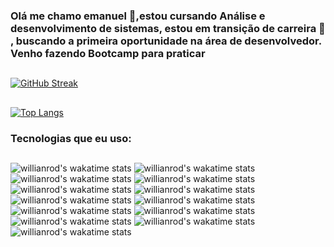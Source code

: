 ### Olá me chamo emanuel 🤙,estou cursando Análise e desenvolvimento de sistemas, estou em transição de carreira 💪 , buscando a primeira oportunidade na área de desenvolvedor. Venho fazendo Bootcamp para praticar 
##
[![GitHub Streak](https://streak-stats.demolab.com/?user=enascentedev&theme=dark)](https://git.io/streak-stats)
##
[![Top Langs](https://github-readme-stats.vercel.app/api/top-langs/?username=enascentedev)](https://github.com/enascentedev/github-readme-dark)

### Tecnologias que eu uso:
##
![willianrod's wakatime stats](https://img.shields.io/badge/GitHub-100000?style=for-the-badge&logo=github&logoColor=white)
![willianrod's wakatime stats](https://img.shields.io/badge/HTML-239120?style=for-the-badge&logo=html5&logoColor=white)
![willianrod's wakatime stats](https://img.shields.io/badge/CSS-239120?&style=for-the-badge&logo=css3&logoColor=white)
![willianrod's wakatime stats](https://img.shields.io/badge/Node.js-43853D?style=for-the-badge&logo=node.js&logoColor=white)
![willianrod's wakatime stats](https://img.shields.io/badge/JavaScript-323330?style=for-the-badge&logo=javascript&logoColor=F7DF1E)
![willianrod's wakatime stats](https://img.shields.io/badge/TypeScript-007ACC?style=for-the-badge&logo=typescript&logoColor=white)
![willianrod's wakatime stats](https://img.shields.io/badge/Java-ED8B00?style=for-the-badge&logo=java&logoColor=white)
![willianrod's wakatime stats](https://img.shields.io/badge/React-20232A?style=for-the-badge&logo=react&logoColor=61DAFB)
![willianrod's wakatime stats](https://img.shields.io/badge/Angular-DD0031?style=for-the-badge&logo=angular&logoColor=white)
![willianrod's wakatime stats](https://img.shields.io/badge/Bootstrap-563D7C?style=for-the-badge&logo=bootstrap&logoColor=white)
![willianrod's wakatime stats](https://img.shields.io/badge/Spring-6DB33F?style=for-the-badge&logo=spring&logoColor=white)
![willianrod's wakatime stats](https://img.shields.io/badge/PostgreSQL-316192?style=for-the-badge&logo=postgresql&logoColor=white)
![willianrod's wakatime stats](https://img.shields.io/badge/Netlify-00C7B7?style=for-the-badge&logo=netlify&logoColor=white)
